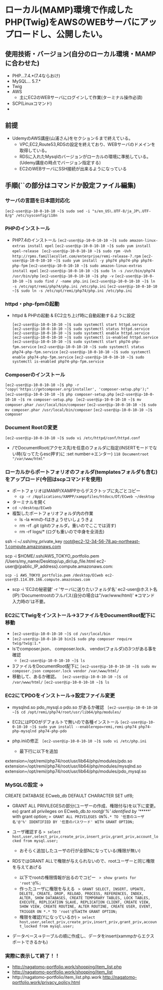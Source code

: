 # ローカル(MAMP)環境で作成したPHP(Twig)をAWSのWEBサーバにアップロードし、公開したい。

## 使用技術・バージョン(自分のローカル環境・MAMPに合わせた)
+ PHP...7.4.*(7.4ならおけ)
+ MySQL... 5.7.*
+ Twig
+ AWS
  + 主にEC2のWEBサーバにログインして作業(ターミナル操作必須)
+ SCP(Linuxコマンド)
+ 

## 前提
+ UdemyのAWS講座(山浦さん)をセクション６まで終えている。
  + VPC,EC2,Route53,RDSの設定を終えており、WEBサーバのドメインを取得している。
  + RDSに入れたMysqlのバージョンがローカルの環境に準拠している。(Udemy講座の時点でバージョン指定する)
  + EC2のWEBサーバにSSH接続が出来るようになっている

## 手順(``の部分はコマンドか設定ファイル編集)

### サーバの言語を日本語対応化
  ` [ec2-user@ip-10-0-10-10 ~]$ sudo sed -i "s/en_US\.UTF-8/ja_JP\.UTF-8/g" /etc/sysconfig/i18n `

### PHPのインストール

+ PHP7.4のインストール
  ` [ec2-user@ip-10-0-10-10 ~]$ sudo amazon-linux-extras install epel `
  ` [ec2-user@ip-10-0-10-10 ~]$ sudo yum install epel-release  `
  ` [ec2-user@ip-10-0-10-10 ~]$ sudo rpm -Uvh http://rpms.famillecollet.com/enterprise/remi-release-7.rpm `
  ` [ec2-user@ip-10-0-10-10 ~]$ sudo yum install -y php74 php74-php php74-php-fpm `
  ` [ec2-user@ip-10-0-10-10 ~]$ sudo amazon-linux-extras install epel `
  ` [ec2-user@ip-10-0-10-10 ~]$ sudo ln -s /usr/bin/php74 /usr/bin/php `
  ` [ec2-user@ip-10-0-10-10 ~]$ php -v `
  ` [ec2-user@ip-10-0-10-10 ~]$ sudo find / -name php.ini `
  ` [ec2-user@ip-10-0-10-10 ~]$ ln -s /etc/opt/remi/php74/php.ini /etc/php.ini `
  ` [ec2-user@ip-10-0-10-10 ~]$ sudo ln -s /etc/opt/remi/php74/php.ini /etc/php.ini `

###  httpd・php-fpmの起動 

+ httpd & PHPの起動 & EC2立ち上げ時に自動起動するように設定

  ` [ec2-user@ip-10-0-10-10 ~]$ sudo systemctl start httpd.service `
  ` [ec2-user@ip-10-0-10-10 ~]$ sudo systemctl status httpd.service `
  ` [ec2-user@ip-10-0-10-10 ~]$ sudo systemctl enable httpd.service `
  ` [ec2-user@ip-10-0-10-10 ~]$ sudo systemctl is-enabled httpd.service `
  ` [ec2-user@ip-10-0-10-10 ~]$ sudo systemctl start php74-php-fpm.service `
  ` [ec2-user@ip-10-0-10-10 ~]$ sudo systemctl status php74-php-fpm.service `
  ` [ec2-user@ip-10-0-10-10 ~]$ sudo systemctl enable php74-php-fpm.service `
  ` [ec2-user@ip-10-0-10-10 ~]$ sudo systemctl is-enabled php74-php-fpm.service `




### Composerのインストール
  ` [ec2-user@ip-10-0-10-10 ~]$ php -r "copy('https://getcomposer.org/installer', 'composer-setup.php');" `
  ` [ec2-user@ip-10-0-10-10 ~]$ php composer-setup.php `
  ` [ec2-user@ip-10-0-10-10 ~]$ rm composer-setup.php `
  ` [ec2-user@ip-10-0-10-10 ~]$ mv composer.phar /usr/local/bin/composer`
  ` [ec2-user@ip-10-0-10-10 ~]$ sudo mv composer.phar /usr/local/bin/composer `
  ` [ec2-user@ip-10-0-10-10 ~]$ composer `

### Document Rootの変更
  ` [ec2-user@ip-10-0-10-10 ~]$ sudo vi /etc/httpd/conf/httpd.conf `
+ /でDocumentRoot(アクセス先)を任意のフォルダに指定(INSERTモードでない時(なってたらesc押す)に  :set number→エンター)
  ` 118 Documentroot "/var/www/html" ` 


### ローカルからポートフォリオのフォルダ(templatesフォルダも含む)をアップロード(今回はscpコマンドを使用)
+ ポートフォリオはMAMP/XAMPPからデスクトップに丸ごとコピー
  + ` cp -r /Applications/XAMPP/xamppfiles/htdocs/DT/ECweb ~/desktop `
+ ターミナルを開く
+ ` cd ~/desktop/ECweb `
+ 複製したポートフォリオフォルダ内の作業
  + ls -la
※rmの-fはきょうせいしょうきょ
  + rm -rf .git (gitのフォルダ。重いのでここでは消す)
  + rm -rf logs/* (ログも重いので中身を全消去)

ssh -i ~/.ssh/my_private_key root@ec2-12-34-56-78.ap-northeast-1.compute.amazonaws.com

scp -i $HOME/.ssh/AWS_TOKYO_portfolio.pem /Users/my_name/Desktop/up_dir/up_file.html ec2-user@{pablic_IP_address}.compute.amazonaws.com:

  ` scp -i AWS_TOKYO_portfolio.pem /desktop/ECweb ec2-user@3.114.89.166.compute.amazonaws.com `
+ scp -i 'EC2の秘密鍵' -r 'サーバに送りたいフォルダ名' ec2-user@ホスト名(IP):'Documentrootのフルパス(自分の場合は"/var/www/html)'  ※コマンド入力時の'は不要。

### EC2にてTwigをインストール→3ファイルをDocumentRoot配下に移動

+ ` [ec2-user@ip-10-0-10-10 ~]$ cd /usr/local/bin `
+ ` [ec2-user@ip-10-0-10-10 bin]$ sudo php composer require twig/twig:1.* `
+ lsでcomposer.json、 composer.lock、 vendor(フォルダ)の3つがある事を確認
  + ` [ec2-user@ip-10-0-10-10 ~]$ ls `
+ 3ファイルをDocumentRoot配下に
  ` [ec2-user@ip-10-0-10-10 ~]$ sudo mv composer.json composer.lock vendor /var/www/html/ `
+ 移動して、あるか確認。
  ` [ec2-user@ip-10-0-10-10 ~]$ cd /var/www/html/`
  ` [ec2-user@ip-10-0-10-10 ~]$ ls `

### EC2にてPDOをインストール→設定ファイル変更
+ mysqlnd.so  pdo_mysql.o pdo.so  があるか確認
  ` [ec2-user@ip-10-0-10-10 ~]$ cd /opt/remi/php74/root/usr/lib64/php/modules/`
+ EC2にはPDOがデフォルトで無いので各種インストール
  ` [ec2-user@ip-10-0-10-10 ~]$ sudo yum install --enablerepo=remi,remi-php74 php74-php-mysqlnd php74-php-pdo `


+ php.iniの修正
  ` [ec2-user@ip-10-0-10-10 ~]$ sudo vi /etc/php.ini`
  + 最下行に以下を追加

extension=/opt/remi/php74/root/usr/lib64/php/modules/pdo.so
extension=/opt/remi/php74/root/usr/lib64/php/modules/mysqlnd.so
extension=/opt/remi/php74/root/usr/lib64/php/modules/pdo_mysql.so


### MySQLの設定 → 
CREATE DATABASE ECweb_db DEFAULT CHARACTER SET utf8;

+ GRANT ALL PRIVILEGESの部分(ユーザーの作成、権限付与)を以下に変更。
ex) grant all privileges on ECweb_db.*to root@'%' identified by '******' with grant option;
  ` > GRANT ALL PRIVILEGES ON `%`.* TO '任意のユーザ名'@'%' IDENTIFIED BY '任意のパスワード' WITH GRANT OPTION; `
+ ユーザ確認する
  ` > select host,user,select_priv,create_priv,insert_priv,grant_priv,account_locked from mysql.user; `
  + おそらく追加したユーザの行が全部Nになっている(権限が無い)

+ RDSではGRANT ALLで権限が与えられないので、rootユーザーと同じ権限を与えてあげる
  + 以下でrootの権限情報が出るのでコピー
    ` > show grants for 'root'@`%`; `
  + 作ったユーザに権限を与える
    ` > GRANT SELECT, INSERT, UPDATE, DELETE, CREATE, DROP, RELOAD, PROCESS, REFERENCES, INDEX, ALTER, SHOW DATABASES, CREATE TEMPORARY TABLES, LOCK TABLES, EXECUTE, REPLICATION SLAVE, REPLICATION CLIENT, CREATE VIEW, SHOW VIEW, CREATE ROUTINE, ALTER ROUTINE, CREATE USER, EVENT, TRIGGER ON *.* TO 'root'@`%` WITH GRANT OPTION; `
  + 権限を確認(Yになっているか)
    ` > select host,user,select_priv,create_priv,insert_priv,grant_priv,account_locked from mysql.user; `


+ データベース→テーブルの順に作成し、データをinsert(xammpからエクスポートできるかも)

### 実際に表示して終了！！
+ http://nagatomo-portfolio.work/shopping/item_list.php
+ http://nagatomo-portfolio.work/shopping/item_list
+ http://nagatomo-portfolio/item_list.php.work
  http://nagatomo-portfolio.work/privacy_policy.html